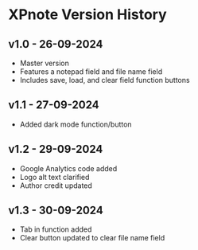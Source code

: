 # XPnote Version History

## v1.0 - 26-09-2024
- Master version
- Features a notepad field and file name field
- Includes save, load, and clear field function buttons

## v1.1 - 27-09-2024
- Added dark mode function/button

## v1.2 - 29-09-2024
- Google Analytics code added
- Logo alt text clarified
- Author credit updated

## v1.3 - 30-09-2024
- Tab in function added
- Clear button updated to clear file name field
